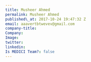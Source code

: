 ```yaml
---
title: Musheer Ahmed
permalink: Musheer Ahmed
published\_at: 2017-10-24 19:47:32 Z
email: aaavertbtwevev@gmail.com
company-title: 
Company: 
Image: 
twitter: 
linkedin: 
Is MEDICI Team?: false
---
```



